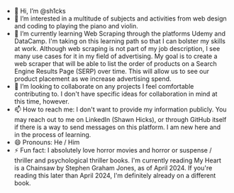 - 👋 Hi, I’m @sh1cks
- 👀 I’m interested in a multitude of subjects and activities from web design and coding to playing the piano and violin.
- 🌱 I’m currently learning Web Scraping through the platforms Udemy and DataCamp. I'm taking on this learning path so that I can bolster my skills at work. Although web scraping is not part of my job description, I see many use cases for it in my field of advertising. My goal is to create a web scraper that will be able to list the order of products on a Search Engine Results Page (SERP) over time. This will allow us to see our product placement as we increase advertising spend.
- 💞️ I’m looking to collaborate on any projects I feel comfortable contributing to. I don't have specific ideas for collaboration in mind at this time, however.
- 📫 How to reach me: I don't want to provide my information publicly. You may reach out to me on LinkedIn (Shawn Hicks), or through GitHub itself if there is a way to send messages on this platform. I am new here and in the process of learning.
- 😄 Pronouns: He / Him
- ⚡ Fun fact: I absolutely love horror movies and horror or suspense / thriller and psychological thriller books. I'm currently reading My Heart is a Chainsaw by Stephen Graham Jones, as of April 2024. If you're reading this later than April 2024, I'm definitely already on a different book.

<!---
sh1cks/sh1cks is a ✨ special ✨ repository because its `README.md` (this file) appears on your GitHub profile.
You can click the Preview link to take a look at your changes.
--->

